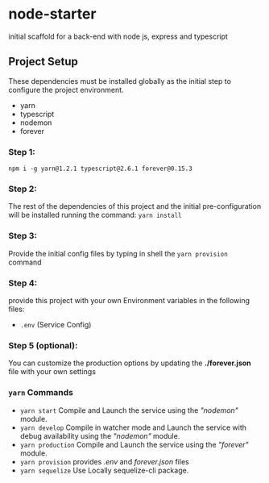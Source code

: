 # node-starter
initial scaffold for a back-end with node js, express and typescript

## Project Setup
These dependencies must be installed globally as the initial step to configure the project environment.
- yarn
- typescript
- nodemon
- forever

### Step 1:
`npm i -g yarn@1.2.1 typescript@2.6.1 forever@0.15.3`

### Step 2:
The rest of the dependencies of this project and the initial pre-configuration will be installed running the command:
`yarn install`

### Step 3:
Provide the initial config files by typing in shell the `yarn provision` command

### Step 4:
provide this project with your own Environment variables in the following files:
- `.env` (Service Config)

### Step 5 (optional):
You can customize the production options by updating the **./forever.json** file with your own settings

### `yarn` Commands
- `yarn start` Compile and Launch the service using the _"nodemon"_ module.
- `yarn develop` Compile in watcher mode and Launch the service with debug availability using the _"nodemon"_ module.
- `yarn production` Compile and Launch the service using the _"forever"_ module.
- `yarn provision` provides _.env_ and _forever.json_ files
- `yarn sequelize` Use Locally sequelize-cli package.
